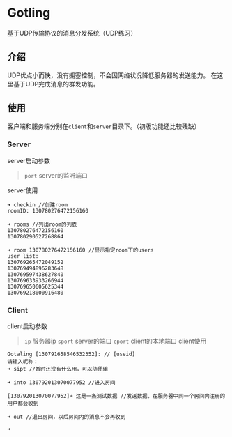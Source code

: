 # Gotling
基于UDP传输协议的消息分发系统（UDP练习）
## 介绍
UDP优点小而快，没有拥塞控制，不会因网络状况降低服务器的发送能力。
在这里基于UDP完成消息的群发功能。
## 使用
客户端和服务端分别在`client`和`server`目录下。（初版功能还比较残缺）
### Server
server启动参数
> `port` server的监听端口

server使用
```
➜ checkin //创建room
roomID: 130780276472156160

➜ rooms //列出room的列表
130780276472156160
130780290527268864

➜ room 130780276472156160 //显示指定room下的users
user list:
130769265472049152
130769494896283648
130769597438627840
130769633933266944
130769650605625344
130769218000916480
```
### Client
client启动参数
> `ip` 服务器ip
> `sport` server的端口
> `cport` client的本地端口
client使用
```
Gotaling [130791658546532352]: // [useid]
请输入昵称：
➜ sipt //暂时还没有什么用，可以随便输

➜ into 130792013070077952 //进入房间

[130792013070077952]➜ 这是一条测试数据 //发送数据，在服务器中同一个房间内注册的用户都会收到

➜ out //退出房间，以后房间内的消息不会再收到

➜
```



